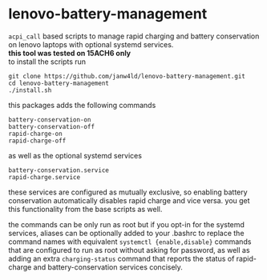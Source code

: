 # lenovo-battery-management
`acpi_call` based scripts to manage rapid charging and battery conservation on lenovo laptops with optional systemd services. </br>
**this tool was tested on 15ACH6 only**</br>
to install the scripts run
```
git clone https://github.com/janw4ld/lenovo-battery-management.git
cd lenovo-battery-management
./install.sh
```

this packages adds the following commands
```
battery-conservation-on
battery-conservation-off
rapid-charge-on
rapid-charge-off
```
as well as the optional systemd services
```
battery-conservation.service
rapid-charge.service
```
these services are configured as mutually exclusive, so enabling battery conservation automatically disables rapid charge and vice versa. you get this functionality from the base scripts as well.

the commands can be only run as root but if you opt-in for the systemd services, aliases can be optionally added to your .bashrc to replace the command names with equivalent `systemctl {enable,disable}` commands that are configured to run as root without asking for password, as well as adding an extra `charging-status` command that reports the status of rapid-charge and battery-conservation services concisely.
